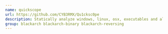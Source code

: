 ```yaml
---
name: quickscope
url: https://github.com/CYB3RMX/Qu1cksc0pe
description: Statically analyze windows, linux, osx, executables and also APK files.
group: blackarch blackarch-binary blackarch-reversing
---
```

